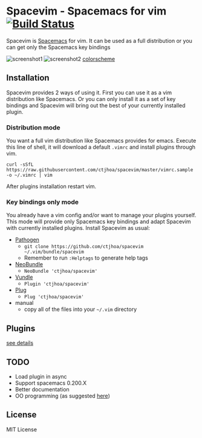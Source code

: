 # Spacevim - Spacemacs for vim [![Build Status](https://travis-ci.org/ctjhoa/spacevim.svg?branch=master)](https://travis-ci.org/ctjhoa/spacevim)

Spacevim is [Spacemacs](https://github.com/syl20bnr/spacemacs) for vim.
It can be used as a full distribution or you can get only the Spacemacs key bindings

![screenshot1](assets/screeshot-startify-2.0.0.png)
![screenshot2](assets/screeshot-leader-2.0.0.png)
[colorscheme](https://github.com/joshdick/onedark.vim)

## Installation

Spacevim provides 2 ways of using it. First you can use it as a vim distribution like Spacemacs.
Or you can only install it as a set of key bindings and Spacevim will bring out the best of your currently installed plugin.

### Distribution mode

You want a full vim distribution like Spacemacs provides for emacs.
Execute this line of shell, it will download a default `.vimrc` and install
plugins through vim.

```shell
curl -sSfL https://raw.githubusercontent.com/ctjhoa/spacevim/master/vimrc.sample -o ~/.vimrc | vim
```

After plugins installation restart vim.

### Key bindings only mode

You already have a vim config and/or want to manage your plugins yourself.
This mode will provide only Spacemacs key bindings and adapt Spacevim with currently installed plugins.
Install Spacevim as usual:

* [Pathogen](https://github.com/tpope/vim-pathogen)
  * `git clone https://github.com/ctjhoa/spacevim ~/.vim/bundle/spacevim`
  * Remember to run `:Helptags` to generate help tags
* [NeoBundle](https://github.com/Shougo/neobundle.vim)
  * `NeoBundle 'ctjhoa/spacevim'`
* [Vundle](https://github.com/gmarik/vundle)
  * `Plugin 'ctjhoa/spacevim'`
* [Plug](https://github.com/junegunn/vim-plug)
  * `Plug 'ctjhoa/spacevim'`
* manual
  * copy all of the files into your `~/.vim` directory

## Plugins

[see details](PLUGINS.md)

## TODO

* Load plugin in async
* Support spacemacs 0.200.X
* Better documentation
* OO programming (as suggested [here](https://www.reddit.com/r/vim/comments/4y8w38/spacevim_20_the_war_is_not_over/d6m1i02))

## License

MIT License




